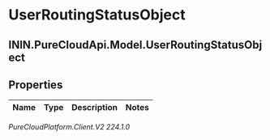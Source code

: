 # UserRoutingStatusObject

## ININ.PureCloudApi.Model.UserRoutingStatusObject

## Properties

|Name | Type | Description | Notes|
|------------ | ------------- | ------------- | -------------|



_PureCloudPlatform.Client.V2 224.1.0_
